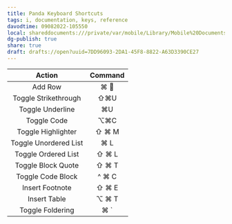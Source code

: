 ```yaml
---
title: Panda Keyboard Shortcuts
tags: i, documentation, keys, reference
davodtime: 09082022-105550
local: shareddocuments:///private/var/mobile/Library/Mobile%20Documents/iCloud~md~obsidian/Documents/OBSHIDDIAN/drafts/7DD96093-2DA1-45F8-8822-A63D3390CE27.md
dg-publish: true
share: true
draft: drafts://open?uuid=7DD96093-2DA1-45F8-8822-A63D3390CE27
---
```


| Action                | Command |
|:---------------------:|:-------:|
| Add Row               | ⌘ 􁂆     |
| Toggle Strikethrough  | ⇧⌘U     |
| Toggle Underline      | ⌘U      |
| Toggle Code           | ⌥⌘C     |
| Toggle Highlighter    | ⇧ ⌘ M   |
| Toggle Unordered List | ⌘ L     |
| Toggle Ordered List   | ⇧ ⌘ L   |
| Toggle Block Quote    | ⇧ ⌘ T   |
| Toggle Code Block     | ^ ⌘ C   |
| Insert Footnote       | ⇧ ⌘ E   |
| Insert Table          | ⌥ ⌘ T   |
| Toggle Foldering      | ⌘ `     |